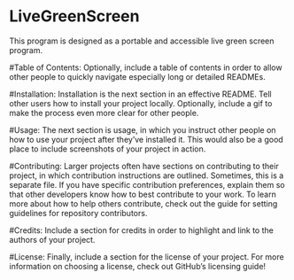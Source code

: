 # LiveGreenScreen
This program is designed as a portable and accessible live green screen program.

#Table of Contents:
 Optionally, include a table of contents in order to allow other people to quickly navigate especially long or detailed READMEs.

#Installation:
 Installation is the next section in an effective README. Tell other users how to install your project locally. Optionally, include a gif to make the process even more clear for other people.

#Usage:
 The next section is usage, in which you instruct other people on how to use your project after they’ve installed it. This would also be a good place to include screenshots of your project in action.

#Contributing:
Larger projects often have sections on contributing to their project, in which contribution instructions are outlined. Sometimes, this is a separate file. If you have specific contribution preferences, explain them so that other developers know how to best contribute to your work. To learn more about how to help others contribute, check out the guide for setting guidelines for repository contributors.

#Credits:
Include a section for credits in order to highlight and link to the authors of your project.

#License:
Finally, include a section for the license of your project. For more information on choosing a license, check out GitHub’s licensing guide!
